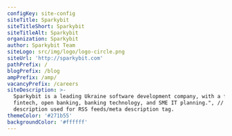 ```yaml
---
configKey: site-config
siteTitle: Sparkybit
siteTitleShort: Sparkybit
siteTitleAlt: Sparkybit
organization: Sparkybit
author: Sparkybit Team
siteLogo: src/img/logo/logo-circle.png
siteUrl: 'http://sparkybit.com'
pathPrefix: /
blogPrefix: /blog
ampPrefix: /amp/
vacancyPrefix: /careers
siteDescription: >-
  Sparkybit is a leading Ukraine software development company, with a focus on
  fintech, open banking, banking technology, and SME IT planning.", // Website
  description used for RSS feeds/meta description tag.
themeColor: '#271b55'
backgroundColor: '#ffffff'
---
```

